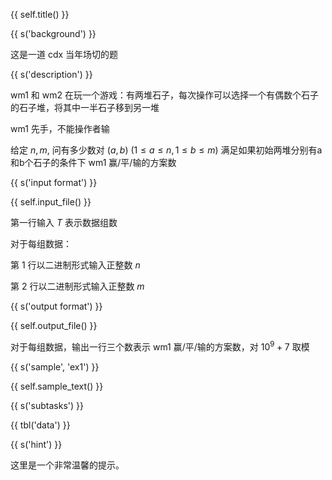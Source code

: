{{ self.title() }}

{{ s('background') }}

这是一道 cdx 当年场切的题

{{ s('description') }}

wm1 和 wm2 在玩一个游戏：有两堆石子，每次操作可以选择一个有偶数个石子的石子堆，将其中一半石子移到另一堆

wm1 先手，不能操作者输

给定 $n, m$, 问有多少数对 $(a,b)$ ($1\le a\le n,1\le b\le m$) 满足如果初始两堆分别有a和b个石子的条件下 wm1 赢/平/输的方案数

{{ s('input format') }}

{{ self.input_file() }}

第一行输入 $T$ 表示数据组数

对于每组数据：

第 1 行以二进制形式输入正整数 $n$

第 2 行以二进制形式输入正整数 $m$

{{ s('output format') }}

{{ self.output_file() }}

对于每组数据，输出一行三个数表示 wm1 赢/平/输的方案数，对 $10^9+7$ 取模

{{ s('sample', 'ex1') }}

{{ self.sample_text() }}

{{ s('subtasks') }}

{{ tbl('data') }}

{{ s('hint') }}

这里是一个非常温馨的提示。